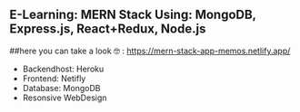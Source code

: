 ## E-Learning: MERN Stack Using: MongoDB, Express.js, React+Redux, Node.js

##here you can take a look 🤓 :
https://mern-stack-app-memos.netlify.app/

* Backendhost: Heroku
* Frontend: Netifly
* Database: MongoDB
* Resonsive WebDesign
